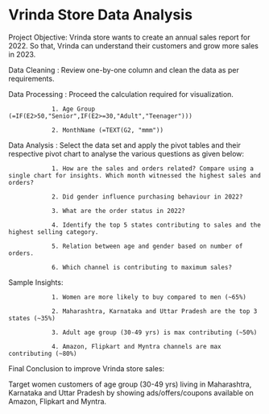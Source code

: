 # Vrinda Store Data Analysis

Project Objective: Vrinda store wants to create an annual sales report for 2022. So that, Vrinda can understand their customers and grow more sales in 2023.

Data Cleaning : Review one-by-one column and clean the data as per requirements.

Data Processing : Proceed the calculation required for visualization.

                1. Age Group (=IF(E2>50,"Senior",IF(E2>=30,"Adult","Teenager")))
                
                2. MonthName (=TEXT(G2, "mmm"))
          
Data Analysis : Select the data set and apply the pivot tables and their respective pivot chart to analyse the various questions as given below:

                1. How are the sales and orders related? Compare using a single chart for insights. Which month witnessed the highest sales and orders?
                
                2. Did gender influence purchasing behaviour in 2022?
                
                3. What are the order status in 2022?

                4. Identify the top 5 states contributing to sales and the highest selling category.

                5. Relation between age and gender based on number of orders.

                6. Which channel is contributing to maximum sales?
                

Sample Insights:

                1. Women are more likely to buy compared to men (~65%)
            
                2. Maharashtra, Karnataka and Uttar Pradesh are the top 3 states (~35%)
            
                3. Adult age group (30-49 yrs) is max contributing (~50%)
            
                4. Amazon, Flipkart and Myntra channels are max contributing (~80%)
            

            
Final Conclusion to improve Vrinda store sales:

Target women customers of age group (30-49 yrs) living in Maharashtra, Karnataka and Uttar Pradesh by showing ads/offers/coupons available on Amazon, Flipkart and Myntra.

